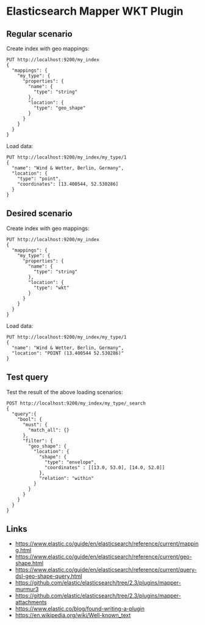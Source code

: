 # Elasticsearch Mapper WKT Plugin

## Regular scenario

Create index with geo mappings:

```
PUT http://localhost:9200/my_index
{
  "mappings": {
    "my_type": {
      "properties": {
        "name": {
          "type": "string"
        },
        "location": {
          "type": "geo_shape"
        }
      }
    }
  }
}
```

Load data:

```
PUT http://localhost:9200/my_index/my_type/1
{
  "name": "Wind & Wetter, Berlin, Germany",
  "location": {
    "type": "point",
    "coordinates": [13.400544, 52.530286]
  }
}
```

## Desired scenario

Create index with geo mappings:

```
PUT http://localhost:9200/my_index
{
  "mappings": {
    "my_type": {
      "properties": {
        "name": {
          "type": "string"
        },
        "location": {
          "type": "wkt"
        }
      }
    }    
  }
}
```

Load data:

```
PUT http://localhost:9200/my_index/my_type/1
{
  "name": "Wind & Wetter, Berlin, Germany",
  "location": "POINT (13.400544 52.530286)"
}
```

## Test query

Test the result of the above loading scenarios:

```
POST http://localhost:9200/my_index/my_type/_search
{
  "query":{
    "bool": {
      "must": {
        "match_all": {}
      },
      "filter": {
        "geo_shape": {
          "location": {
            "shape": {
              "type": "envelope",
              "coordinates" : [[13.0, 53.0], [14.0, 52.0]]
            },
            "relation": "within"
          }
        }
      }
    }
  }
}
```

## Links

* https://www.elastic.co/guide/en/elasticsearch/reference/current/mapping.html
* https://www.elastic.co/guide/en/elasticsearch/reference/current/geo-shape.html
* https://www.elastic.co/guide/en/elasticsearch/reference/current/query-dsl-geo-shape-query.html
* https://github.com/elastic/elasticsearch/tree/2.3/plugins/mapper-murmur3
* https://github.com/elastic/elasticsearch/tree/2.3/plugins/mapper-attachments
* https://www.elastic.co/blog/found-writing-a-plugin
* https://en.wikipedia.org/wiki/Well-known_text
